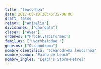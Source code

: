 ```yaml
---
title: "leucorhoa"
date: 2017-08-18T20:46:32-06:00
draft: false
reinos: ["Animalia"]
divisiones: ["Chordata"]
clases: ["Aves"]
ordenes: ["Procellariiformes"]
familias: ["Hydrobatidae "]
generos: ["Oceanodroma"]
nombre_cientifico: "Oceanodroma leucorhoa"
nombre_comun: "Paiño de Leach"
nombre_ingles: "Leach's Storm-Petrel"
---
```

